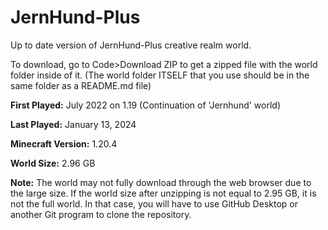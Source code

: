 # JernHund-Plus
Up to date version of JernHund-Plus creative realm world.

To download, go to Code>Download ZIP to get a zipped file with the world folder inside of it. (The world folder ITSELF that you use should be in the same folder as a README.md file)

**First Played:** July 2022 on 1.19 (Continuation of 'Jernhund' world)

**Last Played:** January 13, 2024

**Minecraft Version:** 1.20.4

**World Size:** 2.96 GB

**Note:** The world may not fully download through the web browser due to the large size. If the world size after unzipping is not equal to 2.95 GB, it is not the full world. In that case, you will have to use GitHub Desktop or another Git program to clone the repository.
